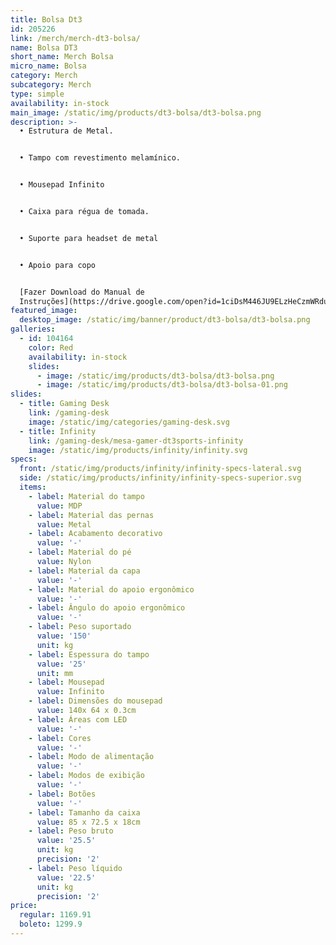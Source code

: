 ```yaml
---
title: Bolsa Dt3
id: 205226
link: /merch/merch-dt3-bolsa/
name: Bolsa DT3
short_name: Merch Bolsa
micro_name: Bolsa
category: Merch
subcategory: Merch
type: simple
availability: in-stock
main_image: /static/img/products/dt3-bolsa/dt3-bolsa.png
description: >-
  • Estrutura de Metal.


  • Tampo com revestimento melamínico.


  • Mousepad Infinito


  • Caixa para régua de tomada.


  • Suporte para headset de metal


  • Apoio para copo


  [Fazer Download do Manual de
  Instruções](https://drive.google.com/open?id=1ciDsM446JU9ELzHeCzmWRduGqkkbOzIM)
featured_image:
  desktop_image: /static/img/banner/product/dt3-bolsa/dt3-bolsa.png
galleries:
  - id: 104164
    color: Red
    availability: in-stock
    slides:
      - image: /static/img/products/dt3-bolsa/dt3-bolsa.png
      - image: /static/img/products/dt3-bolsa/dt3-bolsa-01.png
slides:
  - title: Gaming Desk
    link: /gaming-desk
    image: /static/img/categories/gaming-desk.svg
  - title: Infinity
    link: /gaming-desk/mesa-gamer-dt3sports-infinity
    image: /static/img/products/infinity/infinity.svg
specs:
  front: /static/img/products/infinity/infinity-specs-lateral.svg
  side: /static/img/products/infinity/infinity-specs-superior.svg
  items:
    - label: Material do tampo
      value: MDP
    - label: Material das pernas
      value: Metal
    - label: Acabamento decorativo
      value: '-'
    - label: Material do pé
      value: Nylon
    - label: Material da capa
      value: '-'
    - label: Material do apoio ergonômico
      value: '-'
    - label: Ângulo do apoio ergonômico
      value: '-'
    - label: Peso suportado
      value: '150'
      unit: kg
    - label: Espessura do tampo
      value: '25'
      unit: mm
    - label: Mousepad
      value: Infinito
    - label: Dimensões do mousepad
      value: 140x 64 x 0.3cm
    - label: Áreas com LED
      value: '-'
    - label: Cores
      value: '-'
    - label: Modo de alimentação
      value: '-'
    - label: Modos de exibição
      value: '-'
    - label: Botões
      value: '-'
    - label: Tamanho da caixa
      value: 85 x 72.5 x 18cm
    - label: Peso bruto
      value: '25.5'
      unit: kg
      precision: '2'
    - label: Peso líquido
      value: '22.5'
      unit: kg
      precision: '2'
price:
  regular: 1169.91
  boleto: 1299.9
---
```

